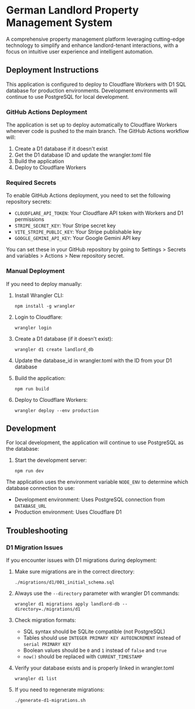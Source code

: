 # German Landlord Property Management System

A comprehensive property management platform leveraging cutting-edge technology to simplify and enhance landlord-tenant interactions, with a focus on intuitive user experience and intelligent automation.

## Deployment Instructions

This application is configured to deploy to Cloudflare Workers with D1 SQL database for production environments. Development environments will continue to use PostgreSQL for local development.

### GitHub Actions Deployment

The application is set up to deploy automatically to Cloudflare Workers whenever code is pushed to the main branch. The GitHub Actions workflow will:

1. Create a D1 database if it doesn't exist
2. Get the D1 database ID and update the wrangler.toml file
3. Build the application
4. Deploy to Cloudflare Workers

### Required Secrets

To enable GitHub Actions deployment, you need to set the following repository secrets:

- `CLOUDFLARE_API_TOKEN`: Your Cloudflare API token with Workers and D1 permissions
- `STRIPE_SECRET_KEY`: Your Stripe secret key
- `VITE_STRIPE_PUBLIC_KEY`: Your Stripe publishable key
- `GOOGLE_GEMINI_API_KEY`: Your Google Gemini API key

You can set these in your GitHub repository by going to Settings > Secrets and variables > Actions > New repository secret.

### Manual Deployment

If you need to deploy manually:

1. Install Wrangler CLI:
   ```
   npm install -g wrangler
   ```

2. Login to Cloudflare:
   ```
   wrangler login
   ```

3. Create a D1 database (if it doesn't exist):
   ```
   wrangler d1 create landlord_db
   ```

4. Update the database_id in wrangler.toml with the ID from your D1 database

5. Build the application:
   ```
   npm run build
   ```

6. Deploy to Cloudflare Workers:
   ```
   wrangler deploy --env production
   ```

## Development

For local development, the application will continue to use PostgreSQL as the database:

1. Start the development server:
   ```
   npm run dev
   ```

The application uses the environment variable `NODE_ENV` to determine which database connection to use:
- Development environment: Uses PostgreSQL connection from `DATABASE_URL`
- Production environment: Uses Cloudflare D1

## Troubleshooting

### D1 Migration Issues

If you encounter issues with D1 migrations during deployment:

1. Make sure migrations are in the correct directory:
   ```
   ./migrations/d1/001_initial_schema.sql
   ```

2. Always use the `--directory` parameter with wrangler D1 commands:
   ```
   wrangler d1 migrations apply landlord-db --directory=./migrations/d1
   ```

3. Check migration formats:
   - SQL syntax should be SQLite compatible (not PostgreSQL)
   - Tables should use `INTEGER PRIMARY KEY AUTOINCREMENT` instead of `serial PRIMARY KEY`
   - Boolean values should be `0` and `1` instead of `false` and `true`
   - `now()` should be replaced with `CURRENT_TIMESTAMP`

4. Verify your database exists and is properly linked in wrangler.toml
   ```
   wrangler d1 list
   ```

5. If you need to regenerate migrations:
   ```
   ./generate-d1-migrations.sh
   ```